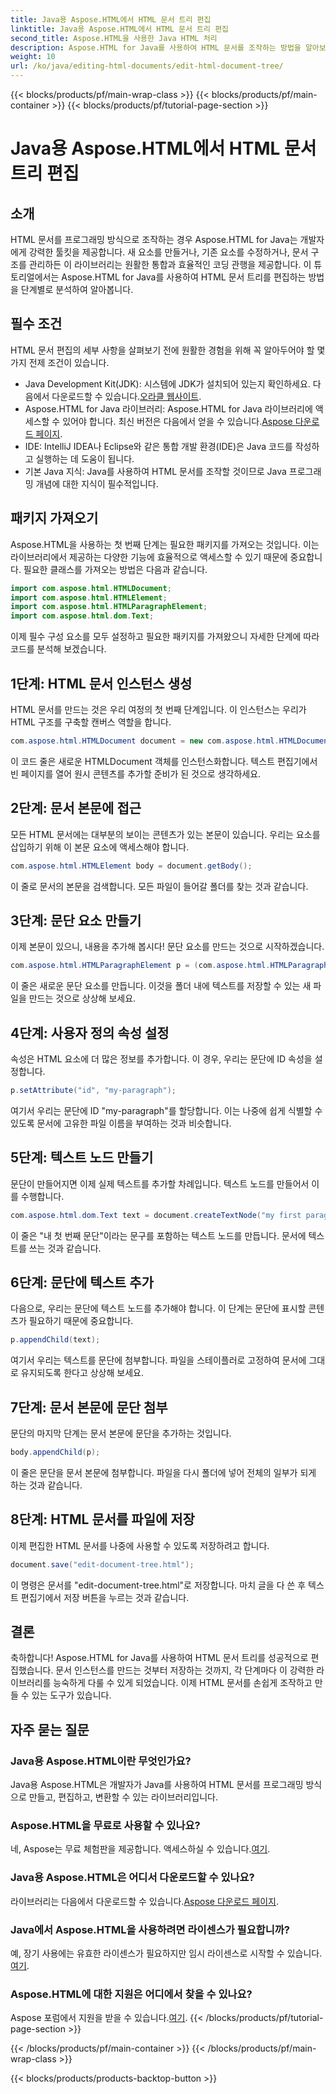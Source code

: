 ```yaml
---
title: Java용 Aspose.HTML에서 HTML 문서 트리 편집
linktitle: Java용 Aspose.HTML에서 HTML 문서 트리 편집
second_title: Aspose.HTML을 사용한 Java HTML 처리
description: Aspose.HTML for Java를 사용하여 HTML 문서를 조작하는 방법을 알아보세요. 효율적인 콘텐츠 관리를 위한 단계별 가이드입니다.
weight: 10
url: /ko/java/editing-html-documents/edit-html-document-tree/
---
```


{{< blocks/products/pf/main-wrap-class >}}
{{< blocks/products/pf/main-container >}}
{{< blocks/products/pf/tutorial-page-section >}}

# Java용 Aspose.HTML에서 HTML 문서 트리 편집

## 소개
HTML 문서를 프로그래밍 방식으로 조작하는 경우 Aspose.HTML for Java는 개발자에게 강력한 툴킷을 제공합니다. 새 요소를 만들거나, 기존 요소를 수정하거나, 문서 구조를 관리하든 이 라이브러리는 원활한 통합과 효율적인 코딩 관행을 제공합니다. 이 튜토리얼에서는 Aspose.HTML for Java를 사용하여 HTML 문서 트리를 편집하는 방법을 단계별로 분석하여 알아봅니다.
## 필수 조건
HTML 문서 편집의 세부 사항을 살펴보기 전에 원활한 경험을 위해 꼭 알아두어야 할 몇 가지 전제 조건이 있습니다.
-  Java Development Kit(JDK): 시스템에 JDK가 설치되어 있는지 확인하세요. 다음에서 다운로드할 수 있습니다.[오라클 웹사이트](https://www.oracle.com/java/technologies/javase-jdk11-downloads.html).
-  Aspose.HTML for Java 라이브러리: Aspose.HTML for Java 라이브러리에 액세스할 수 있어야 합니다. 최신 버전은 다음에서 얻을 수 있습니다.[Aspose 다운로드 페이지](https://releases.aspose.com/html/java/).
- IDE: IntelliJ IDEA나 Eclipse와 같은 통합 개발 환경(IDE)은 Java 코드를 작성하고 실행하는 데 도움이 됩니다.
- 기본 Java 지식: Java를 사용하여 HTML 문서를 조작할 것이므로 Java 프로그래밍 개념에 대한 지식이 필수적입니다.
## 패키지 가져오기
Aspose.HTML을 사용하는 첫 번째 단계는 필요한 패키지를 가져오는 것입니다. 이는 라이브러리에서 제공하는 다양한 기능에 효율적으로 액세스할 수 있기 때문에 중요합니다. 필요한 클래스를 가져오는 방법은 다음과 같습니다.
```java
import com.aspose.html.HTMLDocument;
import com.aspose.html.HTMLElement;
import com.aspose.html.HTMLParagraphElement;
import com.aspose.html.dom.Text;
```
이제 필수 구성 요소를 모두 설정하고 필요한 패키지를 가져왔으니 자세한 단계에 따라 코드를 분석해 보겠습니다.
## 1단계: HTML 문서 인스턴스 생성
HTML 문서를 만드는 것은 우리 여정의 첫 번째 단계입니다. 이 인스턴스는 우리가 HTML 구조를 구축할 캔버스 역할을 합니다. 
```java
com.aspose.html.HTMLDocument document = new com.aspose.html.HTMLDocument();
```
이 코드 줄은 새로운 HTMLDocument 객체를 인스턴스화합니다. 텍스트 편집기에서 빈 페이지를 열어 원시 콘텐츠를 추가할 준비가 된 것으로 생각하세요.
## 2단계: 문서 본문에 접근
모든 HTML 문서에는 대부분의 보이는 콘텐츠가 있는 본문이 있습니다. 우리는 요소를 삽입하기 위해 이 본문 요소에 액세스해야 합니다.
```java
com.aspose.html.HTMLElement body = document.getBody();
```
이 줄로 문서의 본문을 검색합니다. 모든 파일이 들어갈 폴더를 찾는 것과 같습니다.
## 3단계: 문단 요소 만들기
이제 본문이 있으니, 내용을 추가해 봅시다! 문단 요소를 만드는 것으로 시작하겠습니다.
```java
com.aspose.html.HTMLParagraphElement p = (com.aspose.html.HTMLParagraphElement) document.createElement("p");
```
이 줄은 새로운 문단 요소를 만듭니다. 이것을 폴더 내에 텍스트를 저장할 수 있는 새 파일을 만드는 것으로 상상해 보세요.
## 4단계: 사용자 정의 속성 설정
속성은 HTML 요소에 더 많은 정보를 추가합니다. 이 경우, 우리는 문단에 ID 속성을 설정합니다.
```java
p.setAttribute("id", "my-paragraph");
```
여기서 우리는 문단에 ID "my-paragraph"를 할당합니다. 이는 나중에 쉽게 식별할 수 있도록 문서에 고유한 파일 이름을 부여하는 것과 비슷합니다.
## 5단계: 텍스트 노드 만들기
문단이 만들어지면 이제 실제 텍스트를 추가할 차례입니다. 텍스트 노드를 만들어서 이를 수행합니다.
```java
com.aspose.html.dom.Text text = document.createTextNode("my first paragraph");
```
이 줄은 "내 첫 번째 문단"이라는 문구를 포함하는 텍스트 노드를 만듭니다. 문서에 텍스트를 쓰는 것과 같습니다.
## 6단계: 문단에 텍스트 추가
다음으로, 우리는 문단에 텍스트 노드를 추가해야 합니다. 이 단계는 문단에 표시할 콘텐츠가 필요하기 때문에 중요합니다.
```java
p.appendChild(text);
```
여기서 우리는 텍스트를 문단에 첨부합니다. 파일을 스테이플러로 고정하여 문서에 그대로 유지되도록 한다고 상상해 보세요.
## 7단계: 문서 본문에 문단 첨부
문단의 마지막 단계는 문서 본문에 문단을 추가하는 것입니다. 
```java
body.appendChild(p);
```
이 줄은 문단을 문서 본문에 첨부합니다. 파일을 다시 폴더에 넣어 전체의 일부가 되게 하는 것과 같습니다.
## 8단계: HTML 문서를 파일에 저장
이제 편집한 HTML 문서를 나중에 사용할 수 있도록 저장하려고 합니다. 
```java
document.save("edit-document-tree.html");
```
이 명령은 문서를 "edit-document-tree.html"로 저장합니다. 마치 글을 다 쓴 후 텍스트 편집기에서 저장 버튼을 누르는 것과 같습니다.
## 결론
축하합니다! Aspose.HTML for Java를 사용하여 HTML 문서 트리를 성공적으로 편집했습니다. 문서 인스턴스를 만드는 것부터 저장하는 것까지, 각 단계마다 이 강력한 라이브러리를 능숙하게 다룰 수 있게 되었습니다. 이제 HTML 문서를 손쉽게 조작하고 만들 수 있는 도구가 있습니다.

## 자주 묻는 질문
### Java용 Aspose.HTML이란 무엇인가요?
Java용 Aspose.HTML은 개발자가 Java를 사용하여 HTML 문서를 프로그래밍 방식으로 만들고, 편집하고, 변환할 수 있는 라이브러리입니다.
### Aspose.HTML을 무료로 사용할 수 있나요?
 네, Aspose는 무료 체험판을 제공합니다. 액세스하실 수 있습니다.[여기](https://releases.aspose.com/).
### Java용 Aspose.HTML은 어디서 다운로드할 수 있나요?
 라이브러리는 다음에서 다운로드할 수 있습니다.[Aspose 다운로드 페이지](https://releases.aspose.com/html/java/).
### Java에서 Aspose.HTML을 사용하려면 라이센스가 필요합니까?
 예, 장기 사용에는 유효한 라이센스가 필요하지만 임시 라이센스로 시작할 수 있습니다.[여기](https://purchase.aspose.com/temporary-license/).
### Aspose.HTML에 대한 지원은 어디에서 찾을 수 있나요?
 Aspose 포럼에서 지원을 받을 수 있습니다.[여기](https://forum.aspose.com/c/html/29).
{{< /blocks/products/pf/tutorial-page-section >}}

{{< /blocks/products/pf/main-container >}}
{{< /blocks/products/pf/main-wrap-class >}}

{{< blocks/products/products-backtop-button >}}
